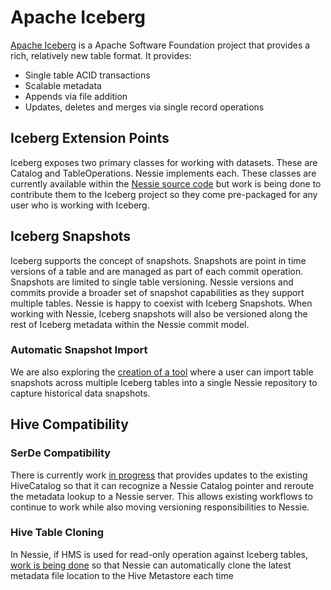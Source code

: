 # Apache Iceberg

[Apache Iceberg](https://iceberg.apache.org/) is a Apache Software Foundation project that provides a rich, relatively new 
table format. It provides:

* Single table ACID transactions
* Scalable metadata
* Appends via file addition
* Updates, deletes and merges via single record operations

## Iceberg Extension Points

Iceberg exposes two primary classes for working with datasets. These are Catalog and 
TableOperations. Nessie implements each. These classes are currently available within 
the [Nessie source code](https://github.com/projectnessie/nessie/tree/main/clients/iceberg/src/main/java/com/dremio/nessie/iceberg) 
but work is being done to contribute them to the Iceberg project so they come pre-packaged
for any user who is working with Iceberg.

## Iceberg Snapshots

Iceberg supports the concept of snapshots. Snapshots are point in time versions of 
a table and are managed as part of each commit operation. Snapshots are limited to 
single table versioning. Nessie versions and commits provide a broader set of snapshot 
capabilities as they support multiple tables. Nessie is happy to 
coexist with Iceberg Snapshots. When working with Nessie, Iceberg snapshots will also 
be versioned along the rest of Iceberg metadata within the Nessie commit model. 

### Automatic Snapshot Import
We are also exploring the [creation of a tool](https://github.com/projectnessie/nessie/issues/126) where a 
user can import table snapshots across multiple Iceberg tables into a single Nessie
repository to capture historical data snapshots. 

## Hive Compatibility


### SerDe Compatibility

There is currently work [in progress](https://github.com/projectnessie/nessie/issues/124) that 
provides updates to the existing HiveCatalog so that it can recognize a Nessie Catalog 
pointer and reroute the metadata lookup to a Nessie server. This allows existing workflows 
to continue to work while also moving versioning responsibilities to Nessie.

### Hive Table Cloning

In Nessie, if HMS is used for read-only operation against Iceberg tables, [work is being 
done](https://github.com/projectnessie/nessie/issues/125) so that Nessie can automatically 
clone the latest metadata file location to the Hive Metastore each time  

